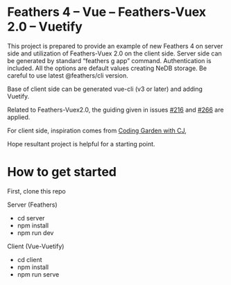 # Feathers 4 – Vue – Feathers-Vuex 2.0 – Vuetify 

This project  is prepared to provide an example of new Feathers 4 on server side and utilization of Feathers-Vuex 2.0 on the client side.
Server side can be generated by standard “feathers g app” command. Authentication is included.
All the options are default values creating NeDB storage. Be careful to use latest @feathers/cli version.

Base of client side can be generated vue-cli (v3 or later) and adding Vuetify.

Related to Feathers-Vuex2.0,  the guiding given in issues [#216](https://github.com/feathers-plus/feathers-vuex/pull/216) and [#266](https://github.com/feathers-plus/feathers-vuex/issues/266) are applied.

For client side, inspiration comes from  [Coding Garden with CJ](https://www.youtube.com/watch?v=DGPfCT5dDQE&list=PLM_i0obccy3sv9jbUKBKojBHDMIZO8IhQ),  

Hope resultant project is helpful for a starting point. 

# How to get started
First, clone this repo

Server (Feathers) 
- cd server
- npm install
- npm run dev

Client (Vue-Vuetify)
- cd client
- npm install
- npm run serve 
